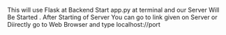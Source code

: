 This will use Flask at Backend Start app.py at terminal and our Server Will Be Started .
After Starting of Server You can go to link given on Server or Diirectly go to Web Browser and type localhost://port
